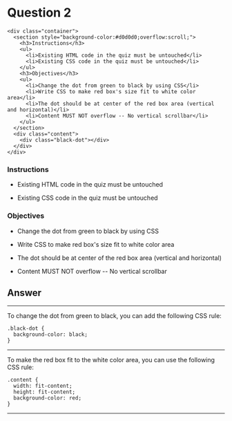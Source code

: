 # Question 2


```html,
<div class="container">
  <section style="background-color:#d0d0d0;overflow:scroll;">
    <h3>Instructions</h3>
    <ul>
      <li>Existing HTML code in the quiz must be untouched</li>
      <li>Existing CSS code in the quiz must be untouched</li>
    </ul>
    <h3>Objectives</h3>
    <ul>
      <li>Change the dot from green to black by using CSS</li>
      <li>Write CSS to make red box's size fit to white color area</li>
      <li>The dot should be at center of the red box area (vertical and horizontal)</li>
      <li>Content MUST NOT overflow -- No vertical scrollbar</li>
    </ul>
  </section>
  <div class="content">
    <div class="black-dot"></div>
  </div>
</div>
```
### Instructions

- Existing HTML code in the quiz must be untouched

- Existing CSS code in the quiz must be untouched

### Objectives

- Change the dot from green to black by using CSS

- Write CSS to make red box's size fit to white color area

- The dot should be at center of the red box area (vertical and horizontal)
- Content MUST NOT overflow -- No vertical scrollbar

## Answer 
---
To change the dot from green to black, you can add the following CSS rule:
```css,
.black-dot {
  background-color: black;
}
```
---

To make the red box fit to the white color area, you can use the following CSS rule:
```css,
.content {
  width: fit-content;
  height: fit-content;
  background-color: red;
}
```
---



